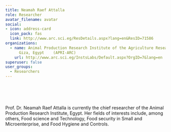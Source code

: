 ```yaml
---
title: Neamah Raef Attalla
role: Researcher
avatar_filename: avatar
social:
- icon: address-card
  icon_pack: fas
  link: http://www.arc.sci.eg/ResDetails.aspx?lang=en&ResID=71586
organizations:
  - name: Animal Production Research Institute of the Agriculture Research Center,
      Giza, Egypt    (APRI-ARC)
    url: http://www.arc.sci.eg/InstsLabs/Default.aspx?OrgID=7&lang=en
superuser: false
user_groups:
  - Researchers
---
```

<br />
<br />
<br />
<br />
Prof. Dr. Neamah Raef Attalla is currently the chief researcher of the Animal Production Research Institute, Egypt. Her fields of interests include, among others, Food science and Technology, Food security in Small and Microenterprise, and Food Hygiene and Controls.
